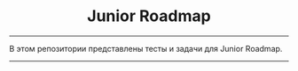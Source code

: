 <div align="center">

# Junior Roadmap

</div>

---

В этом репозитории представлены тесты и задачи для Junior Roadmap.

---


